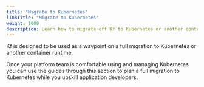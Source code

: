 ```yaml
---
title: "Migrate to Kubernetes"
linkTitle: "Migrate to Kubernetes"
weight: 1000
description: Learn how to migrate off Kf to Kubernetes or another container runtime.
---
```


Kf is designed to be used as a waypoint on a full migration to Kubernetes or another container runtime.

Once your platform team is comfortable using and managing Kubernetes you can use the guides through
this section to plan a full migration to Kubernetes while you upskill application developers.
